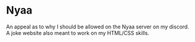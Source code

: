 # Nyaa
An appeal as to why I should be allowed on the Nyaa server on my discord. A joke website also meant to work on my HTML/CSS skills.
